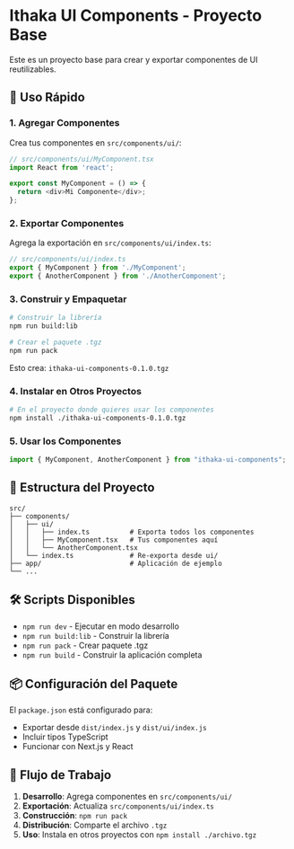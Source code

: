# Ithaka UI Components - Proyecto Base

Este es un proyecto base para crear y exportar componentes de UI reutilizables.

## 🚀 Uso Rápido

### 1. Agregar Componentes

Crea tus componentes en `src/components/ui/`:

```typescript
// src/components/ui/MyComponent.tsx
import React from 'react';

export const MyComponent = () => {
  return <div>Mi Componente</div>;
};
```

### 2. Exportar Componentes

Agrega la exportación en `src/components/ui/index.ts`:

```typescript
// src/components/ui/index.ts
export { MyComponent } from './MyComponent';
export { AnotherComponent } from './AnotherComponent';
```

### 3. Construir y Empaquetar

```bash
# Construir la librería
npm run build:lib

# Crear el paquete .tgz
npm run pack
```

Esto crea: `ithaka-ui-components-0.1.0.tgz`

### 4. Instalar en Otros Proyectos

```bash
# En el proyecto donde quieres usar los componentes
npm install ./ithaka-ui-components-0.1.0.tgz
```

### 5. Usar los Componentes

```typescript
import { MyComponent, AnotherComponent } from "ithaka-ui-components";
```

## 📁 Estructura del Proyecto

```
src/
├── components/
│   ├── ui/
│   │   ├── index.ts          # Exporta todos los componentes
│   │   ├── MyComponent.tsx   # Tus componentes aquí
│   │   └── AnotherComponent.tsx
│   └── index.ts              # Re-exporta desde ui/
├── app/                      # Aplicación de ejemplo
└── ...
```

## 🛠️ Scripts Disponibles

- `npm run dev` - Ejecutar en modo desarrollo
- `npm run build:lib` - Construir la librería
- `npm run pack` - Crear paquete .tgz
- `npm run build` - Construir la aplicación completa

## 📦 Configuración del Paquete

El `package.json` está configurado para:
- Exportar desde `dist/index.js` y `dist/ui/index.js`
- Incluir tipos TypeScript
- Funcionar con Next.js y React

## 🎯 Flujo de Trabajo

1. **Desarrollo**: Agrega componentes en `src/components/ui/`
2. **Exportación**: Actualiza `src/components/ui/index.ts`
3. **Construcción**: `npm run pack`
4. **Distribución**: Comparte el archivo `.tgz`
5. **Uso**: Instala en otros proyectos con `npm install ./archivo.tgz`
